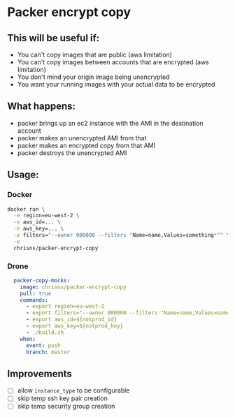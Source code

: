 # Packer encrypt copy

## This will be useful if:
- You can't copy images that are public (aws limitation)
- You can't copy images between accounts that are encrypted (aws limitation)
- You don't mind your origin image being unencrypted
- You want your running images with your actual data to be encrypted

## What happens:
- packer brings up an ec2 instance with the AMI in the destination account
- packer makes an unencrypted AMI from that
- packer makes an encrypted copy from that AMI
- packer destroys the unencrypted AMI

## Usage:

### Docker
```bash
docker run \
  -e region=eu-west-2 \
  -e aws_id=... \
  -e aws_key=... \
  -e filters="--owner 000000 --filters "Name=name,Values=something*"" \
  -e 
  chrisns/packer-encrypt-copy
```

### Drone
```yaml
  packer-copy-mocks:
    image: chrisns/packer-encrypt-copy
    pull: true
    commands:
      - export region=eu-west-2
      - export filters="--owner 000000 --filters "Name=name,Values=something*""
      - export aws_id=${notprod_id}
      - export aws_key=${notprod_key}
      - ./build.sh
    when:
      event: push
      branch: master
```

## Improvements
- [ ] allow `instance_type` to be configurable
- [ ] skip temp ssh key pair creation
- [ ] skip temp security group creation